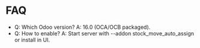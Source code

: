 # FAQ

- Q: Which Odoo version? A: 16.0 (OCA/OCB packaged).
- Q: How to enable? A: Start server with --addon stock_move_auto_assign or install in UI.

